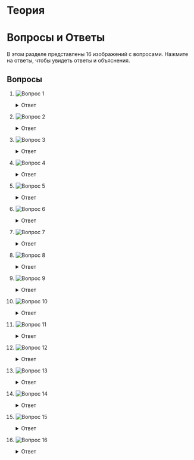# Теория
# Вопросы и Ответы

В этом разделе представлены 16 изображений с вопросами. Нажмите на ответы, чтобы увидеть ответы и объяснения.

## Вопросы

1. ![Вопрос 1](img/1_question.jpg)
   <details>
   <summary>Ответ</summary>
   Для хранения списка IP-адресов в Python лучше всего подходит тип данных (список). Списки позволяют хранить упорядоченные коллекции элементов и предоставляют возможность их изменять, что удобно для работы с множеством IP-адресов.
   </details>

2. ![Вопрос 2](img/2_question.jpg)
   <details>
   <summary>Ответ</summary>
   Данный алгоритм содержит два вложенных цикла, каждый из которых выполняется ( n ) раз. Это делает общую сложность алгоритма O(n^2). 

    Правильный вариант ответа: O(n^2).
   </details>

3. ![Вопрос 3](img/3_question.jpg)
   <details>
   <summary>Ответ</summary>
   Функция my_func использует изменяемый объект (список) в качестве значения по умолчанию для аргумента b. Это приводит к тому, что все вызовы функции используют один и тот же список.
   Правильный вариант ответа: [1], [1, 2], [1, 2, 3].
   </details>

4. ![Вопрос 4](img/4_question.jpg)
   <details>
   <summary>Ответ</summary>
   Правильный вариант ответа: 

   list(f"{i}: {k} = {v}" for i, (k, v) in idxs)
   Это создаст список строк, в которых каждый элемент формируется как "{i}: {k} = {v}" для каждого индекса, ключа и значения.
   </details>

5. ![Вопрос 5](img/5_question.jpg)
   <details>
   <summary>Ответ</summary>
   Седан едущий со скоростью 20.0 км/ч с топливом 90%
   Пикап едущий со скоростью 10.0 км/ч
   </details>

6. ![Вопрос 6](img/6_question.jpg)
   <details>
   <summary>Ответ</summary>
   Код создаёт список кортежей, где каждый кортеж содержит индекс и символ из строки word
   [(1, 'y'), (3, 'h'), (4, 'o'), (8, 'x'), (10, 'm'), (12, 'l')]
   </details>

7. ![Вопрос 7](img/7_question.jpg)
   <details>
   <summary>Ответ</summary>
   Это создание нового потока. Потоки используются для выполнения асинхронных операций в параллельном режиме. 
   </details>

8. ![Вопрос 8](img/8_question.jpg)
   <details>
   <summary>Ответ</summary>
    Неверное утверждение:
    (Как seek(), так и truncate() применимы к файлам в режиме записи ('w').)

    Это утверждение неверно, так как truncate() может быть применено, но seek() в режиме 'w' перемещает указатель только до текущего конца файла, так как файл открывается как пустой.
</details>

9. ![Вопрос 9](img/9_question.jpg)
   <details>
   <summary>Ответ</summary>
   А, D соответствуют шаблону
   </details>

10. ![Вопрос 10](img/10_question.jpg)
    <details>
    <summary>Ответ</summary>
    Ответ на вопрос 10 с объяснением.
    </details>

11. ![Вопрос 11](img/11_question.jpg)
    <details>
    <summary>Ответ</summary>
    Ответ на вопрос 11 с объяснением.
    </details>

12. ![Вопрос 12](img/12_question.jpg)
    <details>
    <summary>Ответ</summary>
    Ответ на вопрос 12 с объяснением.
    </details>

13. ![Вопрос 13](img/13_question.jpg)
    <details>
    <summary>Ответ</summary>
    Ответ на вопрос 13 с объяснением.
    </details>

14. ![Вопрос 14](img/14_question.jpg)
    <details>
    <summary>Ответ</summary>
    Ответ на вопрос 14 с объяснением.
    </details>

15. ![Вопрос 15](img/15_question.jpg)
    <details>
    <summary>Ответ</summary>
    Ответ на вопрос 15 с объяснением.
    </details>

16. ![Вопрос 16](img/16_question.jpg)
    <details>
    <summary>Ответ</summary>
    Ответ на вопрос 16 с объяснением.
    </details>
